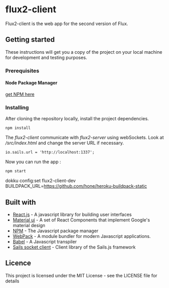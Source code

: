 # flux2-client

Flux2-client is the web app for the second version of Flux.

## Getting started

These instructions will get you a copy of the project on your local machine for development and testing purposes.

### Prerequisites

#### Node Package Manager
[get NPM here](https://www.npmjs.com/)

### Installing

After cloning the repository locally, install the project dependencies.

```
npm install
```

The *flux2-client* communicate with *flux2-server* using webSockets.
Look at */src/index.html* and change the server URL if necessary.

```
io.sails.url = 'http://localhost:1337';
```

Now you can run the app :

```
npm start
```
dokku config:set flux2-client-dev BUILDPACK_URL=https://github.com/hone/heroku-buildpack-static

## Built with

- [React.js](https://facebook.github.io/react/) - A javascript library for building user interfaces
- [Material ui](https://material-ui-1dab0.firebaseapp.com/#/layout/responsive-ui) - A set of React Components that implement Google's material design
- [NPM](https://www.npmjs.com/) - The Javascript package manager
- [WebPack](https://webpack.js.org/concepts/) - A module bundler for modern Javascript applications.
- [Babel](https://babeljs.io/) - A Javascript transpiler
- [Sails socket client](http://sailsjs.com/documentation/reference/web-sockets/socket-client) - Client library of the Sails.js framework

## Licence

This project is licensed under the MIT License - see the LICENSE file for details
